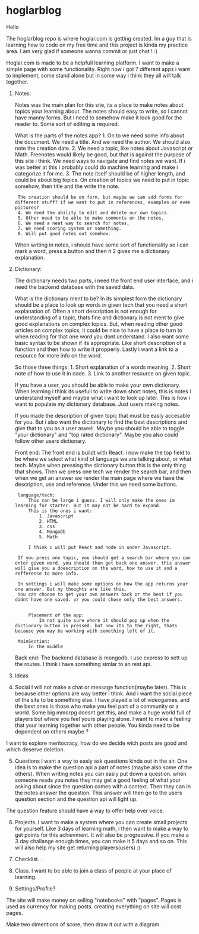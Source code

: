 # hoglarblog


Hello

The hoglarblog repo is where hoglar.com is getting created. Im a guy that is learning how to code on my free time and this project is kinda my practice area. I am very glad if someone wanna commit or just chat ! :)

Hoglar.com is made to be a helpfull learning platform. I want to make a simple page with some functionality. Right now i got 7 different apps i want to implement, some stand alone but in some way i think they all will talk together.



1. Notes:

    Notes was the main plan for this site, its a place to make notes about topics your learning about. The notes should easy to write, so i cannot have manny forms.
    But i need to somehow make it look good for the reader to. Some sort of editing is required.

    What is the parts of the notes app?
        1. On to we need some info about the document. We need a title. And we need the author.
        We should also note the creation date.
        2. We need a topic, like notes about Javascript or Math. Freenotes would likely be good, but that is against the purpose of this site i think. We need ways to navigate and find notes we want. If i was better at this i probably could do machine learning and make i categorize it for me.
        3. The note itself should be of higher length, and could be about big topics. On creation of topics we need to put in topic somehow, then title and the write the note.

        The creation should be on form, but maybe we can add forms for different stuff? if we want to put in references, examples or even pictures?
        4. We need the ability to edit and delete our own topics.
        5. Other need to be able to make comments on the notes.
        6. We need a neat way to search for notes,
        7. We need scoring system or something.
        8. Will put good notes out somehow.



    When writing in notes, i should have some sort of functionality so i can mark a word, press a button and then it 2 gives me a dictionary explanation.

2. Dictionary:

    The dictionary needs two parts, i need the front end user interface, and i need the backend database with the saved data.

    What is the dictionary ment to be?
    In its simplest form the dictionary should be a place to look up words in given tech that you need a short explanation of. Often a short description is not enough for understanding of a topic, thats fine and dictionary is not ment to give good explanations on complex topics. But, when reading other good articles on complex topics, it could be nice to have a place to turn to when reading for that one word you dont understand. I also want some basic syntax to be shown if its appropriate. Like short description of a function and then how to write it propperly. Lastly i want a link to a resource for more info on the word.



    So those three things:
        1. Short explanation of a words meaning.
        2. Short note of how to use it in code.
        3. Link to another resource on given topic.

    If you have a user, you should be able to make your own dictionary.
    When learning i think its usefull to write down short notes, this is notes i understand myself and maybe what i want to look up later. This is how i want to populate my dictionary database. Just users making notes.

    If you made the description of given topic that must be easly accesable for you. But i also want the dictionary to find the best descriptions and give that to you as a user aswell. Maybe you should be able to toggle "your dictionary" and "top rated dictionary". Maybe you also could follow other users dictionary.

    Front end:
        The front end is buildt with React. i now make the top field to be where we select what kind of language we are talking about, or what tech. Maybe when pressing the dictionary button this is the only thing that shows. Then we press one tech we render the search bar, and then when we get an answer we render the main page where we have the description, use and reference.
        Under this we need some buttons.

        language/tech:
            This can be large i guess. I will only make the ones im learning for starter. But it may not be hard to expand.
            This is the ones i want:
                1. Javascript
                2. HTML
                3. css
                4. MongoDb
                5. Math

            I think i will put React and node in under Javascript.

        If you press one topic, you should get a search bar where you can enter given word. you should then get back one answer. this answer will give you a doescription on the word, how to use it and a refference to more info.

        In settings i will make some options on how the app returns your one answer. But my thoughts are like this.
        You can choose to get your own answers back or the best if you didnt have one saved. or you could chose only the best answers.


            Placement of the app:
                Im not quite sure where it should pop up when the dictionary button is pressed. but now its to the right, thats because you may be working with something left of it.

        MainSection:
            In the middle


    Back end:
        The backend database is mongodb. I use express to sett up the routes. I think i have something simlar to an rest api.


3. Ideas

4. Social I will not make a chat or message function(maybe later). This is because other options are way better i think. And i want the social piece of the site to be something else. I have played a lot of videogames, and the best ones is those who make you feel part of a community or a world. Some big mmorpg doesnt get this, and make a huge world full of players but where you feel youre playing alone. I want to make a feeling that your learning together with other people. You kinda need to be dependent on others maybe ?

I want to explore meritocracy, how do we decide wich posts are good and which deserve deletion.

5. Questions I want a way to easly ask questions kinda out in the air.
One idea is to make the question api a part of notes (maybe also some of the others). When writing notes you can easly put down a question. when someone reads you notes they may get a good feeling of what your asking about since the question comes with a context. Then they can in the notes answer the question. This answer will then go to the users question section and the question api will light up.

The question feature should have a way to offer help over voice.

6. Projects.
   I want to make a system where you can create small projects for yourself. Like 3 days of learning math, i then want to make a way to get points for this achievment. It will also be progressive. if you make a 3 day challange enough times, you can make it 5 days and so on. This will also help my site get returning players(users) :)

7. Checklist.
    .

8. Class.
    I want to be able to join a class of people at your place of learning.

8. Settings/Profile?

The site will make money on selling "notebooks" with "pages". Pages is used as currency for making posts.
creating everything on site will cost pages.

Make two dimentions of score, then draw it out with a diagram.
